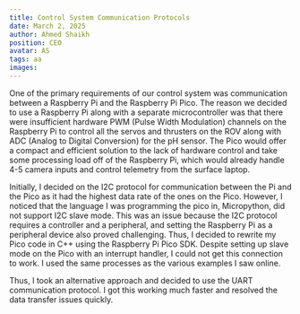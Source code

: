 ```yaml
---
title: Control System Communication Protocols
date: March 2, 2025
author: Ahmed Shaikh
position: CEO
avatar: AS
tags: aa
images:
---
```

One of the primary requirements of our control system was communication between a Raspberry Pi and the Raspberry Pi Pico. The reason we decided to use a Raspberry Pi along with a separate microcontroller was that there were insufficient hardware PWM (Pulse Width Modulation) channels on the Raspberry Pi to control all the servos and thrusters on the ROV along with ADC (Analog to Digital Conversion) for the pH sensor. The Pico would offer a compact and efficient solution to the lack of hardware control and take some processing load off of the Raspberry Pi, which would already handle 4-5 camera inputs and control telemetry from the surface laptop.

Initially, I decided on the I2C protocol for communication between the Pi and the Pico as it had the highest data rate of the ones on the Pico. However, I noticed that the language I was programming the pico in, Micropython, did not support I2C slave mode. This was an issue because the I2C protocol requires a controller and a peripheral, and setting the Raspberry Pi as a peripheral device also proved challenging. Thus, I decided to rewrite my Pico code in C++ using the Raspberry Pi Pico SDK. Despite setting up slave mode on the Pico with an interrupt handler, I could not get this connection to work. I used the same processes as the various examples I saw online. 

Thus, I took an alternative approach and decided to use the UART communication protocol. I got this working much faster and resolved the data transfer issues quickly. 
